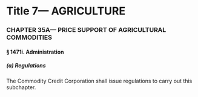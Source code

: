 
# Title 7— AGRICULTURE
### CHAPTER 35A— PRICE SUPPORT OF AGRICULTURAL COMMODITIES
#### § 1471i. Administration
##### (a) Regulations

The Commodity Credit Corporation shall issue regulations to carry out this subchapter.
